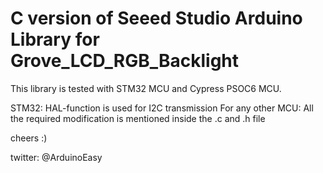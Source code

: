 # C version of Seeed Studio Arduino Library for Grove_LCD_RGB_Backlight

This library is tested with STM32 MCU and Cypress PSOC6 MCU.

STM32:
	HAL-function is used for I2C transmission
For any other MCU:
	All the required modification is mentioned inside the .c and .h file

cheers :)
	
twitter: @ArduinoEasy
